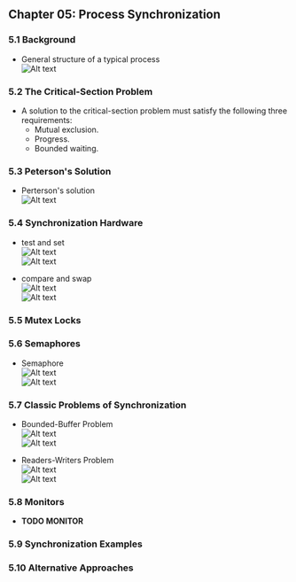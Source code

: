 ## Chapter 05: Process Synchronization

### 5.1 Background

- General structure of a typical process  
![Alt text](img/fig_5_1_General_structure_of_a_typical_process.PNG)  


### 5.2 The Critical-Section Problem

- A solution to the critical-section problem must satisfy the following three requirements:
	- Mutual exclusion.
	- Progress.
	- Bounded waiting.

### 5.3 Peterson's Solution

- Perterson's solution  
![Alt text](img/fig_5_2_Peterson_solution.PNG)  

### 5.4 Synchronization Hardware

- test and set  
![Alt text](img/fig_5_3_test_and_set_1.PNG)  
![Alt text](img/fig_5_4_test_and_set_2.PNG)  

- compare and swap  
![Alt text](img/fig_5_5_compare_and_swap_1.PNG)  
![Alt text](img/fig_5_6_compare_and_swap_2.PNG)  

### 5.5 Mutex Locks

### 5.6 Semaphores

- Semaphore  
![Alt text](img/fig_5_7_semaphore_1.PNG)  
![Alt text](img/fig_5_8_semaphore_2.PNG)  

### 5.7 Classic Problems of Synchronization

- Bounded-Buffer Problem  
![Alt text](img/fig_5_9_producer.PNG)  
![Alt text](img/fig_5_10_consumer.PNG)  

- Readers-Writers Problem  
![Alt text](img/fig_5_11_writer.PNG)  
![Alt text](img/fig_5_12_reader.PNG)  

### 5.8 Monitors

- **TODO MONITOR**

### 5.9 Synchronization Examples

### 5.10 Alternative Approaches
